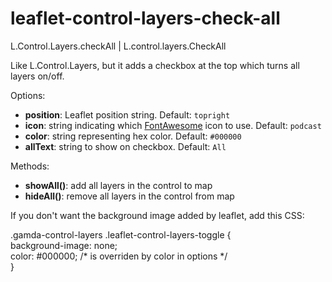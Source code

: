 # leaflet-control-layers-check-all

L.Control.Layers.checkAll | L.control.layers.CheckAll

Like L.Control.Layers, but it adds a checkbox at the top
which turns all layers on/off. 

Options:
* **position**: Leaflet position string. Default: `topright`
* **icon**: string indicating which [FontAwesome](http://fontawesome.io/)
    icon to use. Default: `podcast`
* **color**: string representing hex color. Default: `#000000`
* **allText**: string to show on checkbox. Default: `All`

Methods:
* **showAll()**: add all layers in the control to map
* **hideAll()**: remove all layers in the control from map

If you don't want the background image added by leaflet, add this CSS:

.gamda-control-layers .leaflet-control-layers-toggle {  
    background-image: none;  
    color: #000000; /* is overriden by color in options */  
}
